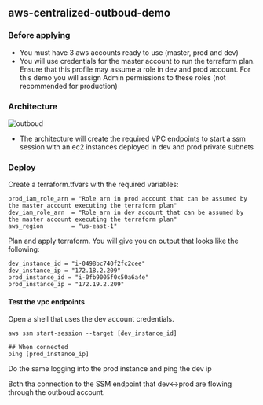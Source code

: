 ## aws-centralized-outboud-demo

### Before applying

* You must have 3 aws accounts ready to use (master, prod and dev)
* You will use credentials for the master account to run the terraform plan. Ensure that this profile may assume
a role in dev and prod account. For this demo you will assign Admin permissions to these roles (not recommended for production)

### Architecture

![outboud](https://user-images.githubusercontent.com/47330/193044792-8fbe73ae-e34b-455b-b404-b7a5237020eb.jpg)


* The architecture will create the required VPC endpoints to start a ssm session with an ec2 instances deployed in dev and prod private subnets

### Deploy

Create a terraform.tfvars with the required variables:

```shell
prod_iam_role_arn = "Role arn in prod account that can be assumed by the master account executing the terraform plan"
dev_iam_role_arn  = "Role arn in dev account that can be assumed by the master account executing the terraform plan"
aws_region        = "us-east-1"
```

Plan and apply terraform. You will give you on output that looks like the following:

```shell
dev_instance_id = "i-0498bc740f2fc2cee"
dev_instance_ip = "172.18.2.209"
prod_instance_id = "i-0fb9005f0c50a6a4e"
prod_instance_ip = "172.19.2.209"
```

#### Test the vpc endpoints

Open a shell that uses the dev account credentials.
```shell
aws ssm start-session --target [dev_instance_id]

## When connected
ping [prod_instance_ip]
```
Do the same logging into the prod instance and ping the dev ip

Both tha connection to the SSM endpoint that dev<->prod are flowing through the outboud account.








